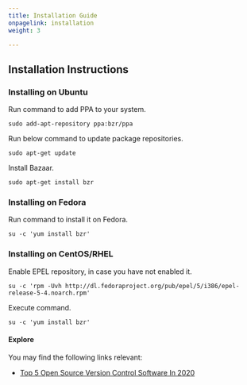 ```yaml
---
title: Installation Guide
onpagelink: installation
weight: 3

---
```


Installation Instructions
-------------------------

### Installing on Ubuntu

Run command to add PPA to your system.

 ```
sudo add-apt-repository ppa:bzr/ppa
```

Run below command to update package repositories.

 ```
sudo apt-get update
```

Install Bazaar.

 ```
sudo apt-get install bzr
```

### Installing on Fedora

Run command to install it on Fedora.

 ```
su -c 'yum install bzr'
```

### Installing on CentOS/RHEL

Enable EPEL repository, in case you have not enabled it.

 ```
su -c 'rpm -Uvh http://dl.fedoraproject.org/pub/epel/5/i386/epel-release-5-4.noarch.rpm'
```

Execute command.

 ```
su -c 'yum install bzr'
```

#### **Explore**

You may find the following links relevant:

- [Top 5 Open Source Version Control Software In 2020](https://blog.containerize.com/2020/12/11/top-5-open-source-version-control-software-in-2020/)
 